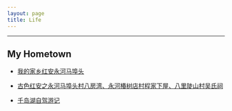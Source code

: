 ```yaml
---
layout: page
title: Life
---
```

***
My Hometown
--------------------

- [我的家乡红安永河马埠头](https://slxiao.github.io/presentations/MyHometownMabutou.pdf)

- [古色红安之永河马埠头村八房湾、永河椿树店村程家下屋、八里陡山村吴氏祠](http://www.redhongan.com/p/32803.html)

- [千岛湖自驾游记](http://club.autohome.com.cn/bbs/thread-o-200042-53263644-1.html)

